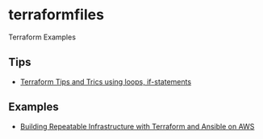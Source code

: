# terraformfiles
Terraform Examples

## Tips

- [Terraform Tips and Trics using loops, if-statements](https://blog.gruntwork.io/terraform-tips-tricks-loops-if-statements-and-gotchas-f739bbae55f9)

## Examples

- [Building Repeatable Infrastructure with Terraform and Ansible on AWS](https://github.com/ernesen/Terraform-Ansible)
